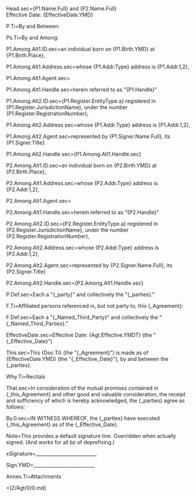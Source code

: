 Head.sec={P1.Name.Full} and {P2.Name.Full}<br>Effective Date: {EffectiveDate.YMD}

P.Ti=By and Between:

Ps.Ti=By and Among:



P1.Among.Alt1.ID.sec=an individual born on {P1.Birth.YMD} at {P1.Birth.Place}, 

P1.Among.Alt1.Address.sec=whose {P1.Addr.Type} address is {P1.Addr.1,2}, 

P1.Among.Alt1.Agent.sec=</i>

P1.Among.Alt1.Handle.sec=herein referred to as "{P1.Handle}"



P1.Among.Alt2.ID.sec={P1.Register.EntityType.a} registered in {P1.Register.JurisdictionName}, under the number {P1.Register.RegistrationNumber}, 

P1.Among.Alt2.Address.sec=whose {P1.Addr.Type} address is {P1.Addr.1,2}, 

P1.Among.Alt2.Agent.sec=represented by {P1.Signer.Name.Full}, its {P1.Signer.Title}

P1.Among.Alt2.Handle.sec={P1.Among.Alt1.Handle.sec}


P2.Among.Alt1.ID.sec=an individual born on {P2.Birth.YMD} at {P2.Birth.Place}, 

P2.Among.Alt1.Address.sec=whose {P2.Addr.Type} address is {P2.Addr.1,2}, 

P2.Among.Alt1.Agent.sec=</i>

P2.Among.Alt1.Handle.sec=herein referred to as "{P2.Handle}"



P2.Among.Alt2.ID.sec={P2.Register.EntityType.a} registered in {P2.Register.JurisdictionName}, under the number {P2.Register.RegistrationNumber}, 

P2.Among.Alt2.Address.sec=whose {P2.Addr.Type} address is {P2.Addr.1,2}, 

P2.Among.Alt2.Agent.sec=represented by {P2.Signer.Name.Full}, its {P2.Signer.Title}

P2.Among.Alt2.Handle.sec={P2.Among.Alt1.Handle.sec}


P.Def.sec=Each a "{_party}" and collectively the "{_parties}."

F.Ti=Affiliated persons referenced in, but not party to, this {_Agreement}:

F.Def.sec=Each a "{_Named_Third_Party}" and collectively the "{_Named_Third_Parties}."

EffectiveDate.sec=Effective Date: {Agt.Effective.YMDT} (the "{_Effective_Date}")

This.sec=This {Doc.Ti} (the "{_Agreement}") is made as of {EffectiveDate.YMD} (the "{_Effective_Date}"), by and between the {_parties}.

Why.Ti=Recitals

That.sec=In consideration of the mutual promises contained in {_this_Agreement} and other good and valuable consideration, the receipt and sufficiency of which is hereby acknowledged, the {_parties} agree as follows:

By.0.sec=IN WITNESS WHEREOF, the {_parties} have executed {_this_Agreement} as of the {_Effective_Date}.

Note=This provides a default signature line.  Overridden when actually signed.  (And works for all bz of deprefixing.)

xSignature=__________________________

Sign.YMD=__________________________

Annex.Ti=Attachments


=[Z/Agt/0/0.md]